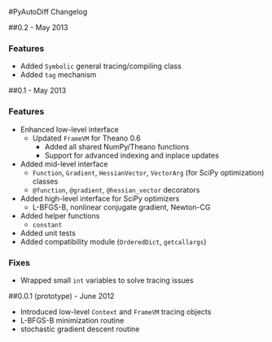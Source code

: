 #PyAutoDiff Changelog

##0.2 - May 2013

### Features

- Added `Symbolic` general tracing/compiling class
- Added `tag` mechanism

##0.1 - May 2013

### Features

- Enhanced low-level interface
    - Updated `FrameVM` for Theano 0.6
        - Added all shared NumPy/Theano functions
        - Support for advanced indexing and inplace updates
- Added mid-level interface
    - `Function`, `Gradient`, `HessianVector`, `VectorArg` (for SciPy optimization) classes
    - `@function`, `@gradient`, `@hessian_vector` decorators
- Added high-level interface for SciPy optimizers
    - L-BFGS-B, nonlinear conjugate gradient, Newton-CG
- Added helper functions
    - `constant`
- Added unit tests
- Added compatibility module (`OrderedDict`, `getcallargs`)

### Fixes

- Wrapped small `int` variables to solve tracing issues

 

##0.0.1 (prototype) - June 2012
- Introduced low-level `Context` and `FrameVM` tracing objects
- L-BFGS-B minimization routine
- stochastic gradient descent routine
